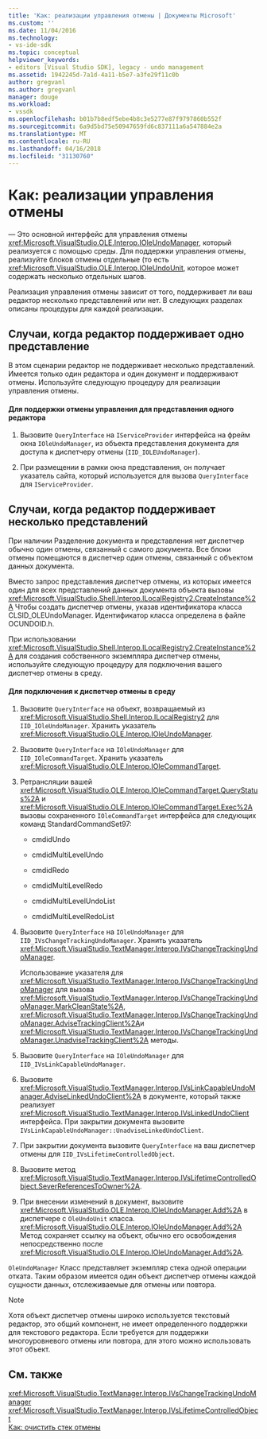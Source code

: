 ```yaml
---
title: 'Как: реализации управления отмены | Документы Microsoft'
ms.custom: ''
ms.date: 11/04/2016
ms.technology:
- vs-ide-sdk
ms.topic: conceptual
helpviewer_keywords:
- editors [Visual Studio SDK], legacy - undo management
ms.assetid: 1942245d-7a1d-4a11-b5e7-a3fe29f11c0b
author: gregvanl
ms.author: gregvanl
manager: douge
ms.workload:
- vssdk
ms.openlocfilehash: b01b7b8edf5ebe4b8c3e5277e87f9797860b552f
ms.sourcegitcommit: 6a9d5bd75e50947659fd6c837111a6a547884e2a
ms.translationtype: MT
ms.contentlocale: ru-RU
ms.lasthandoff: 04/16/2018
ms.locfileid: "31130760"
---
```

# <a name="how-to-implement-undo-management"></a>Как: реализации управления отмены
— Это основной интерфейс для управления отмены <xref:Microsoft.VisualStudio.OLE.Interop.IOleUndoManager>, который реализуется с помощью среды. Для поддержки управления отмены, реализуйте блоков отмены отдельные (то есть <xref:Microsoft.VisualStudio.OLE.Interop.IOleUndoUnit>, которое может содержать несколько отдельных шагов.  
  
 Реализация управления отмены зависит от того, поддерживает ли ваш редактор несколько представлений или нет. В следующих разделах описаны процедуры для каждой реализации.  
  
## <a name="cases-where-an-editor-supports-a-single-view"></a>Случаи, когда редактор поддерживает одно представление  
 В этом сценарии редактор не поддерживает несколько представлений. Имеется только один редактора и один документ и поддерживают отмены. Используйте следующую процедуру для реализации управления отмены.  
  
#### <a name="to-support-undo-management-for-a-single-view-editor"></a>Для поддержки отмены управления для представления одного редактора  
  
1.  Вызовите `QueryInterface` на `IServiceProvider` интерфейса на фрейм окна `IOleUndoManager`, из объекта представления документа для доступа к диспетчеру отмены (`IID_IOLEUndoManager`).  
  
2.  При размещении в рамки окна представления, он получает указатель сайта, который используется для вызова `QueryInterface` для `IServiceProvider`.  
  
## <a name="cases-where-an-editor-supports-multiple-views"></a>Случаи, когда редактор поддерживает несколько представлений  
 При наличии Разделение документа и представления нет диспетчер обычно один отмены, связанный с самого документа. Все блоки отмены помещаются в диспетчер один отмены, связанный с объектом данных документа.  
  
 Вместо запрос представления диспетчер отмены, из которых имеется один для всех представлений данных документа объекта вызовы <xref:Microsoft.VisualStudio.Shell.Interop.ILocalRegistry2.CreateInstance%2A> Чтобы создать диспетчер отмены, указав идентификатора класса CLSID_OLEUndoManager. Идентификатор класса определена в файле OCUNDOID.h.  
  
 При использовании <xref:Microsoft.VisualStudio.Shell.Interop.ILocalRegistry2.CreateInstance%2A> для создания собственного экземпляра диспетчер отмены, используйте следующую процедуру для подключения вашего диспетчер отмены в среду.  
  
#### <a name="to-hook-your-undo-manager-into-the-environment"></a>Для подключения к диспетчер отмены в среду  
  
1.  Вызовите `QueryInterface` на объект, возвращаемый из <xref:Microsoft.VisualStudio.Shell.Interop.ILocalRegistry2> для `IID_IOleUndoManager`. Хранить указатель <xref:Microsoft.VisualStudio.OLE.Interop.IOleUndoManager>.  
  
2.  Вызовите `QueryInterface` на `IOleUndoManager` для `IID_IOleCommandTarget`. Хранить указатель <xref:Microsoft.VisualStudio.OLE.Interop.IOleCommandTarget>.  
  
3.  Ретрансляции вашей <xref:Microsoft.VisualStudio.OLE.Interop.IOleCommandTarget.QueryStatus%2A> и <xref:Microsoft.VisualStudio.OLE.Interop.IOleCommandTarget.Exec%2A> вызовы сохраненного `IOleCommandTarget` интерфейса для следующих команд StandardCommandSet97:  
  
    -   cmdidUndo  
  
    -   cmdidMultiLevelUndo  
  
    -   cmdidRedo  
  
    -   cmdidMultiLevelRedo  
  
    -   cmdidMultiLevelUndoList  
  
    -   cmdidMultiLevelRedoList  
  
4.  Вызовите `QueryInterface` на `IOleUndoManager` для `IID_IVsChangeTrackingUndoManager`. Хранить указатель <xref:Microsoft.VisualStudio.TextManager.Interop.IVsChangeTrackingUndoManager>.  
  
     Использование указателя для <xref:Microsoft.VisualStudio.TextManager.Interop.IVsChangeTrackingUndoManager> для вызова <xref:Microsoft.VisualStudio.TextManager.Interop.IVsChangeTrackingUndoManager.MarkCleanState%2A>, <xref:Microsoft.VisualStudio.TextManager.Interop.IVsChangeTrackingUndoManager.AdviseTrackingClient%2A>и <xref:Microsoft.VisualStudio.TextManager.Interop.IVsChangeTrackingUndoManager.UnadviseTrackingClient%2A> методы.  
  
5.  Вызовите `QueryInterface` на `IOleUndoManager` для `IID_IVsLinkCapableUndoManager`.  
  
6.  Вызовите <xref:Microsoft.VisualStudio.TextManager.Interop.IVsLinkCapableUndoManager.AdviseLinkedUndoClient%2A> в документе, который также реализует <xref:Microsoft.VisualStudio.TextManager.Interop.IVsLinkedUndoClient> интерфейса. При закрытии документа вызовите `IVsLinkCapableUndoManager::UnadviseLinkedUndoClient`.  
  
7.  При закрытии документа вызовите `QueryInterface` на ваш диспетчер отмены для `IID_IVsLifetimeControlledObject`.  
  
8.  Вызовите метод <xref:Microsoft.VisualStudio.TextManager.Interop.IVsLifetimeControlledObject.SeverReferencesToOwner%2A>.  
  
9. При внесении изменений в документ, вызовите <xref:Microsoft.VisualStudio.OLE.Interop.IOleUndoManager.Add%2A> в диспетчере с `OleUndoUnit` класса. <xref:Microsoft.VisualStudio.OLE.Interop.IOleUndoManager.Add%2A> Метод сохраняет ссылку на объект, обычно его освобождения непосредственно после <xref:Microsoft.VisualStudio.OLE.Interop.IOleUndoManager.Add%2A>.  
  
 `OleUndoManager` Класс представляет экземпляр стека одной операции отката. Таким образом имеется один объект диспетчер отмены каждой сущности данных, отслеживаемые для отмены или повтора.  
  
> [!NOTE]
>  Хотя объект диспетчер отмены широко используется текстовый редактор, это общий компонент, не имеет определенного поддержки для текстового редактора. Если требуется для поддержки многоуровневого отмены или повтора, для этого можно использовать этот объект.  
  
## <a name="see-also"></a>См. также  
 <xref:Microsoft.VisualStudio.TextManager.Interop.IVsChangeTrackingUndoManager>   
 <xref:Microsoft.VisualStudio.TextManager.Interop.IVsLifetimeControlledObject>   
 [Как: очистить стек отмены](../extensibility/how-to-clear-the-undo-stack.md)